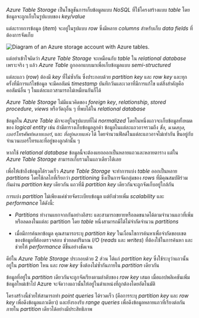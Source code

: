 
_Azure Table Storage_ เป็นโซลูชันการเก็บข้อมูลแบบ _NoSQL_ ที่ใช้โครงสร้างแบบ _table_ โดยข้อมูลจะถูกเก็บในรูปแบบของ _key/value_

แต่ละรายการข้อมูล (_item_) จะอยู่ในรูปแบบ _row_ ซึ่งมีหลาย _columns_ สำหรับเก็บ _data fields_ ที่ต้องการจัดเก็บ 

![Diagram of an Azure storage account with Azure tables.](https://learn.microsoft.com/en-us/training/wwl-data-ai/explore-provision-deploy-non-relational-data-services-azure/media/azure-tables.png)


แต่อย่าเข้าใจผิดว่า _Azure Table Storage_ จะเหมือนกับ _table_ ใน _relational database_ เพราะจริง ๆ แล้ว _Azure Table_ ถูกออกแบบมาเพื่อเก็บข้อมูลแบบ _semi-structured_

แต่ละแถว (_row_) ต้องมี _key_ ที่ไม่ซ้ำกัน ซึ่งประกอบด้วย _partition key_ และ _row key_ และทุกครั้งที่มีการแก้ไขข้อมูล จะมีคอลัมน์ _timestamp_ บันทึกวันและเวลาที่มีการแก้ไข แต่สิ่งสำคัญคือ คอลัมน์อื่น ๆ ในแต่ละแถวสามารถไม่เหมือนกันก็ได้

_Azure Table Storage_ ไม่มีแนวคิดของ _foreign key_, _relationship_, _stored procedure_, _views_ หรือวัตถุอื่น ๆ ที่พบได้ใน _relational database_

ข้อมูลใน _Azure Table_ มักจะอยู่ในรูปแบบที่ไม่ _normalized_ โดยในหนึ่งแถวจะเก็บข้อมูลทั้งหมดของ _logical entity_ เช่น ถ้ามีตารางเก็บข้อมูลลูกค้า ข้อมูลในแต่ละแถวอาจรวมถึง _ชื่อ_, _นามสกุล_, _เบอร์โทรศัพท์หลายเบอร์_, และ _ที่อยู่หลายแห่ง_ ได้ โดยจำนวนฟิลด์ในแต่ละแถวอาจไม่เท่ากัน ขึ้นอยู่กับจำนวนเบอร์โทรและที่อยู่ของลูกค้านั้น ๆ

หากใช้ _relational database_ ข้อมูลนี้จะต้องแยกออกเป็นหลายแถวและหลายตาราง แต่ใน _Azure Table Storage_ สามารถเก็บรวมในแถวเดียวได้เลย


เพื่อให้เข้าถึงข้อมูลได้รวดเร็ว _Azure Table Storage_ จะทำการแบ่ง _table_ ออกเป็นหลาย _partitions_ โดยใช้กลไกที่เรียกว่า _partitioning_ ซึ่งเป็นการจัดกลุ่มของ _rows_ ที่มีคุณสมบัติร่วมกันผ่าน _partition key_ เดียวกัน แถวที่มี _partition key_ เดียวกันจะถูกจัดเก็บอยู่ใกล้กัน

การแบ่ง _partition_ ไม่เพียงแค่ช่วยจัดระเบียบข้อมูล แต่ยังช่วยเพิ่ม _scalability_ และ _performance_ ได้ดังนี้:

- _Partitions_ ทำงานแยกจากกันอย่างอิสระ และสามารถขยายหรือลดขนาดได้ตามจำนวนแถวที่เพิ่มหรือลดลงในแต่ละ partition โดย _table_ หนึ่งสามารถมีได้ไม่จำกัดจำนวน _partitions_

- เมื่อมีการค้นหาข้อมูล คุณสามารถระบุ _partition key_ ในเงื่อนไขการค้นหาเพื่อจำกัดขอบเขตของข้อมูลที่ต้องตรวจสอบ ช่วยลดปริมาณ _I/O_ (_reads_ และ _writes_) ที่ต้องใช้ในการค้นหา และช่วยให้ _performance_ ดีขึ้นอย่างชัดเจน

คีย์ใน _Azure Table Storage_ ประกอบด้วย 2 ส่วน ได้แก่ _partition key_ ซึ่งใช้ระบุว่าแถวนั้นอยู่ใน _partition_ ไหน และ _row key_ ซึ่งต้องไม่ซ้ำกันภายใน _partition_ เดียวกัน

ข้อมูลที่อยู่ใน _partition_ เดียวกันจะถูกจัดเรียงตามลำดับของ _row key_ เสมอ เมื่อแอปพลิเคชันเพิ่มข้อมูลใหม่เข้าไป Azure จะจัดวางแถวนั้นให้อยู่ในตำแหน่งที่ถูกต้องโดยอัตโนมัติ

โครงสร้างนี้ช่วยให้สามารถทำ _point queries_ ได้รวดเร็ว (คือการระบุ _partition key_ และ _row key_ เพื่อดึงข้อมูลแถวเดียว) และยังรองรับ _range queries_ เพื่อดึงข้อมูลหลายแถวที่เรียงต่อกันภายใน _partition_ เดียวได้อย่างมีประสิทธิภาพ

